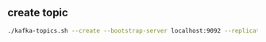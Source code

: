 ## create topic

````bash
./kafka-topics.sh --create --bootstrap-server localhost:9092 --replication-factor 1 --partitions 1 --topic orders_topic
````

